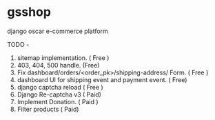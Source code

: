 # gsshop
django oscar e-commerce platform


TODO -

1. sitemap implementation. ( Free )
2. 403, 404, 500 handle. (Free)
3. Fix dashboard/orders/<order_pk>/shipping-address/ Form.  ( Free )
4. dashboard UI for shipping event and payment event. ( Free)
5. django captcha reload  ( Free )
6. Django Re-captcha v3 ( Paid)
7. Implement Donation.  ( Paid )
8. Filter products ( Paid)
